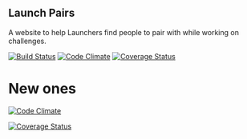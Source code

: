 ## Launch Pairs

A website to help Launchers find people to pair with while working on
challenges.

[![Build
Status](https://travis-ci.org/spencercdixon/launch-pairs-rails.svg?branch=master)](https://travis-ci.org/spencercdixon/launch-pairs-rails)
[![Code
Climate](https://codeclimate.com/github/spencercdixon/launch-pairs-rails.png)](https://codeclimate.com/github/spencercdixon/launch-pairs-rails)
[![Coverage
Status](https://coveralls.io/repos/spencercdixon/launch-pairs-rails/badge.png)](https://coveralls.io/r/spencercdixon/launch-pairs-rails)




# New ones

[![Code
Climate](https://codeclimate.com/github/SpencerCDixon/Launch-Pairs-Rails/badges/gpa.svg)](https://codeclimate.com/github/SpencerCDixon/Launch-Pairs-Rails)

[![Coverage
Status](https://coveralls.io/repos/SpencerCDixon/Launch-Pairs-Rails/badge.png)](https://coveralls.io/r/SpencerCDixon/Launch-Pairs-Rails)
